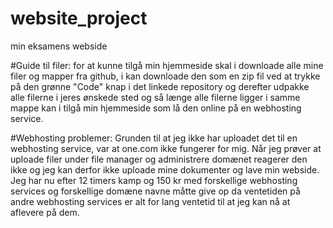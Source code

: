 # website_project
min eksamens webside

#Guide til filer:
for at kunne tilgå min hjemmeside skal i downloade alle mine filer og mapper fra github, i kan downloade den som en zip fil ved at trykke på den grønne "Code" 
knap i det linkede repository og derefter udpakke alle filerne i jeres ønskede sted og så længe alle filerne ligger i samme mappe kan i tilgå min hjemmeside som 
lå den online på en webhosting service.

#Webhosting problemer:
Grunden til at jeg ikke har uploadet det til en webhosting service, var at one.com ikke fungerer for mig. Når jeg prøver at uploade filer under file manager og 
administrere domænet reagerer den ikke og jeg kan derfor ikke uploade mine dokumenter og lave min webside. Jeg har nu efter 12 timers kamp og 150 kr med forskellige 
webhosting services og forskellige domæne navne måtte give op da ventetiden på andre webhosting services er alt for lang ventetid til at jeg kan nå at aflevere på dem. 

